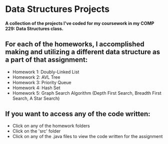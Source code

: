 # Data Structures Projects
#### A collection of the projects I've coded for my coursework in my COMP 229: Data Structures class.

## For each of the homeworks, I accomplished making and utilizing a different data structure as a part of that assignment:
- Homework 1: Doubly-Linked List
- Homework 2: AVL Tree
- Homework 3: Priority Queue
- Homework 4: Hash Set
- Homework 5: Graph Search Algorithm (Depth First Search, Breadth First Search, A Star Search)
## If you want to access any of the code written:
- Click on any of the homework folders
- Click on the 'src' folder
- Click on any of the .java files to view the code written for the assignment


